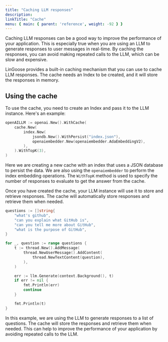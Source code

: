 ```yaml
---
title: "Caching LLM responses"
description:
linkTitle: "Cache"
menu: { main: { parent: 'reference', weight: -92 } }
---
```

 
Caching LLM responses can be a good way to improve the performance of your application. This is especially true when you are using an LLM to generate responses to user messages in real-time. By caching the responses, you can avoid making repeated calls to the LLM, which can be slow and expensive.

LinGoose provides a built-in caching mechanism that you can use to cache LLM responses. The cache needs an Index to be created, and it will store the responses in memory. 

## Using the cache

To use the cache, you need to create an Index and pass it to the LLM instance. Here's an example:

```go
openAILLM := openai.New().WithCache(
    cache.New(
        index.New(
            jsondb.New().WithPersist("index.json"),
            openaiembedder.New(openaiembedder.AdaEmbeddingV2),
        ),
    ).WithTopK(3),
)
```

Here we are creating a new cache with an index that uses a JSON database to persist the data. We are also using the `openaiembedder` to perform the index embedding operations. The `WithTopK` method is used to specify the number of responses to evaluate to get the answer from the cache.

Once you have created the cache, your LLM instance will use it to store and retrieve responses. The cache will automatically store responses and retrieve them when needed.

```go
questions := []string{
    "what's github",
    "can you explain what GitHub is",
    "can you tell me more about GitHub",
    "what is the purpose of GitHub",
}

for _, question := range questions {
    t := thread.New().AddMessage(
        thread.NewUserMessage().AddContent(
            thread.NewTextContent(question),
        ),
    )

    err := llm.Generate(context.Background(), t)
    if err != nil {
        fmt.Println(err)
        continue
    }

    fmt.Println(t)
}
```

In this example, we are using the LLM to generate responses to a list of questions. The cache will store the responses and retrieve them when needed. This can help to improve the performance of your application by avoiding repeated calls to the LLM.